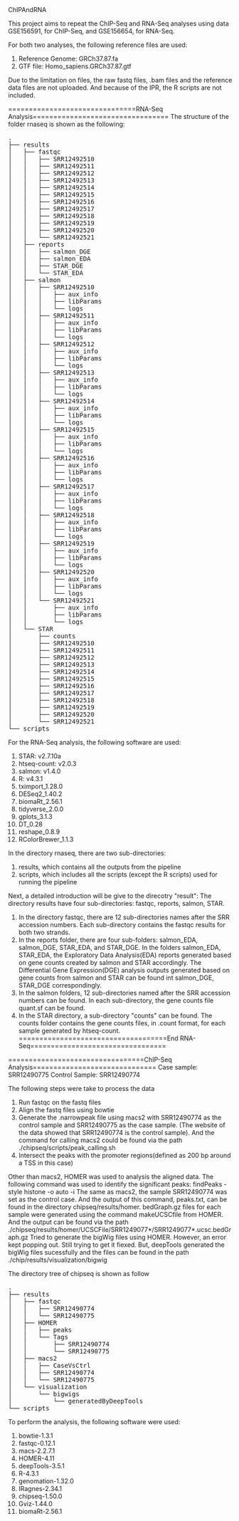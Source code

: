 <head>ChIPAndRNA</head>

This project aims to repeat the ChIP-Seq and RNA-Seq analyses using data GSE156591, for ChIP-Seq, and GSE156654, for RNA-Seq.

For both two analyses, the following reference files are used:
1. Reference Genome: GRCh37.87.fa
2. GTF file: Homo_sapiens.GRCh37.87.gtf

Due to the limitation on files, the raw fastq files, .bam files and the reference data files are not uploaded. And because of the IPR, the R scripts are not included.

===============================RNA-Seq Analysis=================================
The structure of the folder rnaseq is shown as the following:
<pre>
.
├── results
│   ├── fastqc
│   │   ├── SRR12492510
│   │   ├── SRR12492511
│   │   ├── SRR12492512
│   │   ├── SRR12492513
│   │   ├── SRR12492514
│   │   ├── SRR12492515
│   │   ├── SRR12492516
│   │   ├── SRR12492517
│   │   ├── SRR12492518
│   │   ├── SRR12492519
│   │   ├── SRR12492520
│   │   └── SRR12492521
│   ├── reports
│   │   ├── salmon_DGE
│   │   ├── salmon_EDA
│   │   ├── STAR_DGE
│   │   └── STAR_EDA
│   ├── salmon
│   │   ├── SRR12492510
│   │   │   ├── aux_info
│   │   │   ├── libParams
│   │   │   └── logs
│   │   ├── SRR12492511
│   │   │   ├── aux_info
│   │   │   ├── libParams
│   │   │   └── logs
│   │   ├── SRR12492512
│   │   │   ├── aux_info
│   │   │   ├── libParams
│   │   │   └── logs
│   │   ├── SRR12492513
│   │   │   ├── aux_info
│   │   │   ├── libParams
│   │   │   └── logs
│   │   ├── SRR12492514
│   │   │   ├── aux_info
│   │   │   ├── libParams
│   │   │   └── logs
│   │   ├── SRR12492515
│   │   │   ├── aux_info
│   │   │   ├── libParams
│   │   │   └── logs
│   │   ├── SRR12492516
│   │   │   ├── aux_info
│   │   │   ├── libParams
│   │   │   └── logs
│   │   ├── SRR12492517
│   │   │   ├── aux_info
│   │   │   ├── libParams
│   │   │   └── logs
│   │   ├── SRR12492518
│   │   │   ├── aux_info
│   │   │   ├── libParams
│   │   │   └── logs
│   │   ├── SRR12492519
│   │   │   ├── aux_info
│   │   │   ├── libParams
│   │   │   └── logs
│   │   ├── SRR12492520
│   │   │   ├── aux_info
│   │   │   ├── libParams
│   │   │   └── logs
│   │   └── SRR12492521
│   │       ├── aux_info
│   │       ├── libParams
│   │       └── logs
│   └── STAR
│       ├── counts
│       ├── SRR12492510
│       ├── SRR12492511
│       ├── SRR12492512
│       ├── SRR12492513
│       ├── SRR12492514
│       ├── SRR12492515
│       ├── SRR12492516
│       ├── SRR12492517
│       ├── SRR12492518
│       ├── SRR12492519
│       ├── SRR12492520
│       └── SRR12492521
└── scripts
</pre>

For the RNA-Seq analysis, the following software are used:
1. STAR: v2.7.10a
2. htseq-count: v2.0.3
3. salmon: v1.4.0
4. R: v4.3.1
5. tximport_1.28.0
6. DESeq2_1.40.2
7. biomaRt_2.56.1
8. tidyverse_2.0.0
9. gplots_3.1.3
10. DT_0.28
11. reshape_0.8.9
12. RColorBrewer_1.1.3

In the directory rnaseq, there are two sub-directories:
1. results, which contains all the outputs from the pipeline
2. scripts, which includes all the scripts (except the R scripts) used for running the pipeline

Next, a detailed introduction will be give to the direcotry "result":
The directory results have four sub-directories: fastqc, reports, salmon, STAR.
1. In the directory fastqc, there are 12 sub-directories names after the SRR accession numbers. Each sub-directory contains the fastqc results for both two strands.
2. In the reports folder, there are four sub-folders: salmon_EDA, salmon_DGE, STAR_EDA, and STAR_DGE. In the folders salmon_EDA, STAR_EDA, the Exploratory Data Analysis(EDA) reports generated based on gene counts created by salmon and STAR accordingly. The Differential Gene Expression(DGE) analysis outputs generated based on gene counts from salmon and STAR can be found int salmon_DGE, STAR_DGE correspondingly.
3. In the salmon folders, 12 sub-directories named after the SRR accession numbers can be found. In each sub-directory, the gene counts file quant.sf can be found.
4. In the STAR directory, a sub-directory "counts" can be found. The counts folder contains the gene counts files, in .count format, for each sample generated by htseq-count.
====================================End RNA-Seq=================================

=================================ChIP-Seq Analysis==============================
Case sample: SRR12490775
Control Sample: SRR12490774

The following steps were take to process the data
1. Run fastqc on the fastq files
2. Align the fastq files using bowtie
3. Generate the .narrowpeak file using macs2 with SRR12490774 as the control sample and SRR12490775 as the case sample. (The website of the data showed that SRR12490774 is the control sample). And the command for calling macs2 could be found via the path ./chipseq/scripts/peak_calling.sh 
4. Intersect the peaks with the promoter regions(defined as 200 bp around a TSS in this case)

Other than macs2, HOMER was used to analysis the aligned data. The following command was used to identify the significant peaks:
findPeaks <tag directory> -style histone -o auto -i <control tag directory>
The same as macs2, the sample SRR12490774 was set as the control case. And the output of this command, peaks.txt, can be found in the directory chipseq/results/homer. 
bedGraph.gz files for each sample were generated using the command makeUCSCfile from HOMER. And the output can be found via the path ./chipseq/results/homer/UCSCFile/SRR1249077\*/SRR1249077\*.ucsc.bedGraph.gz
Tried to generate the bigWig files using HOMER. However, an error kept popping out. Still trying to get it fiexed. But, deepTools generated the bigWig files sucessfully and the files can be found in the path ./chip/results/visualization/bigwig


The directory tree of chipseq is shown as follow
<pre>
.
├── results
│   ├── fastqc
│   │   ├── SRR12490774
│   │   └── SRR12490775
│   ├── HOMER
│   │   ├── peaks
│   │   └── Tags
│   │       ├── SRR12490774
│   │       └── SRR12490775
│   ├── macs2
│   │   ├── CaseVsCtrl
│   │   ├── SRR12490774
│   │   └── SRR12490775
│   └── visualization
│       └── bigwigs
│           └── generatedByDeepTools
└── scripts
</pre>
To perform the analysis, the following software were used:
1. bowtie-1.3.1
2. fastqc-0.12.1
3. macs-2.2.7.1
4. HOMER-4.11
5. deepTools-3.5.1
6. R-4.3.1
7. genomation-1.32.0
8. IRagnes-2.34.1
9. chipseq-1.50.0
10. Gviz-1.44.0
11. biomaRt-2.56.1

